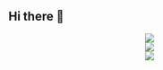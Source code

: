 ## Hi there 👋

<!--
**g3rzi/g3rzi** is a ✨ _special_ ✨ repository because its `README.md` (this file) appears on your GitHub profile.

Here are some ideas to get you started:

- 🔭 I’m currently working on ...
- 🌱 I’m currently learning ...
- 👯 I’m looking to collaborate on ...
- 🤔 I’m looking for help with ...
- 💬 Ask me about ...
- 📫 How to reach me: ...
- 😄 Pronouns: ...
- ⚡ Fun fact: ...
-->


<div align="center">
  <img src="https://github-readme-stats.vercel.app/api/top-langs?username=g3rzi&layout=compact"/>
</div>

</div>
<div align="center">
  <img src="https://github-readme-streak-stats.herokuapp.com/?user=g3rzi"/>
</div>
<div align="center">
 <img src="https://github-profile-summary-cards.vercel.app/api/cards/profile-details?username=g3rzi&theme=radical"/>
</div>
